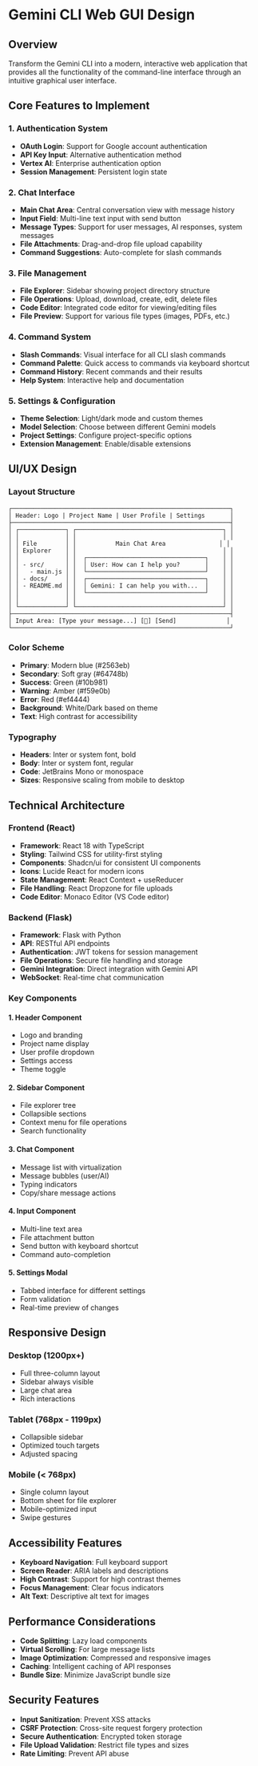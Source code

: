 # Gemini CLI Web GUI Design

## Overview
Transform the Gemini CLI into a modern, interactive web application that provides all the functionality of the command-line interface through an intuitive graphical user interface.

## Core Features to Implement

### 1. Authentication System
- **OAuth Login**: Support for Google account authentication
- **API Key Input**: Alternative authentication method
- **Vertex AI**: Enterprise authentication option
- **Session Management**: Persistent login state

### 2. Chat Interface
- **Main Chat Area**: Central conversation view with message history
- **Input Field**: Multi-line text input with send button
- **Message Types**: Support for user messages, AI responses, system messages
- **File Attachments**: Drag-and-drop file upload capability
- **Command Suggestions**: Auto-complete for slash commands

### 3. File Management
- **File Explorer**: Sidebar showing project directory structure
- **File Operations**: Upload, download, create, edit, delete files
- **Code Editor**: Integrated code editor for viewing/editing files
- **File Preview**: Support for various file types (images, PDFs, etc.)

### 4. Command System
- **Slash Commands**: Visual interface for all CLI slash commands
- **Command Palette**: Quick access to commands via keyboard shortcut
- **Command History**: Recent commands and their results
- **Help System**: Interactive help and documentation

### 5. Settings & Configuration
- **Theme Selection**: Light/dark mode and custom themes
- **Model Selection**: Choose between different Gemini models
- **Project Settings**: Configure project-specific options
- **Extension Management**: Enable/disable extensions

## UI/UX Design

### Layout Structure
```
┌─────────────────────────────────────────────────────────────┐
│ Header: Logo | Project Name | User Profile | Settings       │
├─────────────────────────────────────────────────────────────┤
│ ┌─────────────┐ ┌─────────────────────────────────────────┐ │
│ │             │ │                                         │ │
│ │ File        │ │           Main Chat Area               │ │
│ │ Explorer    │ │                                         │ │
│ │             │ │  ┌─────────────────────────────────┐    │ │
│ │ - src/      │ │  │ User: How can I help you?       │    │ │
│ │   - main.js │ │  └─────────────────────────────────┘    │ │
│ │ - docs/     │ │  ┌─────────────────────────────────┐    │ │
│ │ - README.md │ │  │ Gemini: I can help you with...  │    │ │
│ │             │ │  └─────────────────────────────────┘    │ │
│ │             │ │                                         │ │
│ └─────────────┘ └─────────────────────────────────────────┘ │
├─────────────────────────────────────────────────────────────┤
│ Input Area: [Type your message...] [📎] [Send]              │
└─────────────────────────────────────────────────────────────┘
```

### Color Scheme
- **Primary**: Modern blue (#2563eb)
- **Secondary**: Soft gray (#64748b)
- **Success**: Green (#10b981)
- **Warning**: Amber (#f59e0b)
- **Error**: Red (#ef4444)
- **Background**: White/Dark based on theme
- **Text**: High contrast for accessibility

### Typography
- **Headers**: Inter or system font, bold
- **Body**: Inter or system font, regular
- **Code**: JetBrains Mono or monospace
- **Sizes**: Responsive scaling from mobile to desktop

## Technical Architecture

### Frontend (React)
- **Framework**: React 18 with TypeScript
- **Styling**: Tailwind CSS for utility-first styling
- **Components**: Shadcn/ui for consistent UI components
- **Icons**: Lucide React for modern icons
- **State Management**: React Context + useReducer
- **File Handling**: React Dropzone for file uploads
- **Code Editor**: Monaco Editor (VS Code editor)

### Backend (Flask)
- **Framework**: Flask with Python
- **API**: RESTful API endpoints
- **Authentication**: JWT tokens for session management
- **File Operations**: Secure file handling and storage
- **Gemini Integration**: Direct integration with Gemini API
- **WebSocket**: Real-time chat communication

### Key Components

#### 1. Header Component
- Logo and branding
- Project name display
- User profile dropdown
- Settings access
- Theme toggle

#### 2. Sidebar Component
- File explorer tree
- Collapsible sections
- Context menu for file operations
- Search functionality

#### 3. Chat Component
- Message list with virtualization
- Message bubbles (user/AI)
- Typing indicators
- Copy/share message actions

#### 4. Input Component
- Multi-line text area
- File attachment button
- Send button with keyboard shortcut
- Command auto-completion

#### 5. Settings Modal
- Tabbed interface for different settings
- Form validation
- Real-time preview of changes

## Responsive Design

### Desktop (1200px+)
- Full three-column layout
- Sidebar always visible
- Large chat area
- Rich interactions

### Tablet (768px - 1199px)
- Collapsible sidebar
- Optimized touch targets
- Adjusted spacing

### Mobile (< 768px)
- Single column layout
- Bottom sheet for file explorer
- Mobile-optimized input
- Swipe gestures

## Accessibility Features
- **Keyboard Navigation**: Full keyboard support
- **Screen Reader**: ARIA labels and descriptions
- **High Contrast**: Support for high contrast themes
- **Focus Management**: Clear focus indicators
- **Alt Text**: Descriptive alt text for images

## Performance Considerations
- **Code Splitting**: Lazy load components
- **Virtual Scrolling**: For large message lists
- **Image Optimization**: Compressed and responsive images
- **Caching**: Intelligent caching of API responses
- **Bundle Size**: Minimize JavaScript bundle size

## Security Features
- **Input Sanitization**: Prevent XSS attacks
- **CSRF Protection**: Cross-site request forgery protection
- **Secure Authentication**: Encrypted token storage
- **File Upload Validation**: Restrict file types and sizes
- **Rate Limiting**: Prevent API abuse

